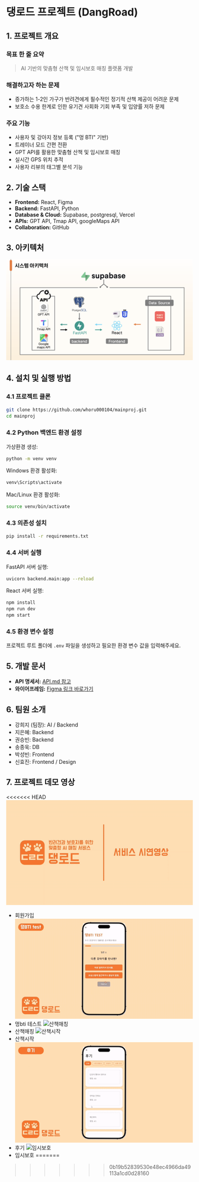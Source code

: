 # 댕로드 프로젝트 (DangRoad)

## 1. 프로젝트 개요

### 목표 한 줄 요약
> AI 기반의 맞춤형 산책 및 임시보호 매칭 플랫폼 개발

### 해결하고자 하는 문제
- 증가하는 1-2인 가구가 반려견에게 필수적인 정기적 산책 제공이 어려운 문제
- 보호소 수용 한계로 인한 유기견 사회화 기회 부족 및 입양률 저하 문제

### 주요 기능
- 사용자 및 강아지 정보 등록 ("멍 BTI" 기반)
- 트레이너 모드 간편 전환
- GPT API를 활용한 맞춤형 산책 및 임시보호 매칭
- 실시간 GPS 위치 추적
- 사용자 리뷰의 태그별 분석 기능

## 2. 기술 스택
- **Frontend:** React, Figma
- **Backend:** FastAPI, Python
- **Database & Cloud:** Supabase, postgresql, Vercel
- **APIs:** GPT API, Tmap API, googleMaps API
- **Collaboration:** GitHub

## 3. 아키텍처
![아키텍처 이미지](assets/flow.png)

## 4. 설치 및 실행 방법

### 4.1 프로젝트 클론
```bash
git clone https://github.com/whoru000104/mainproj.git
cd mainproj
```

### 4.2 Python 백엔드 환경 설정

가상환경 생성:
```bash
python -m venv venv
```

Windows 환경 활성화:
```bash
venv\Scripts\activate
```

Mac/Linux 환경 활성화:
```bash
source venv/bin/activate
```

### 4.3 의존성 설치
```bash
pip install -r requirements.txt
```

### 4.4 서버 실행

FastAPI 서버 실행:
```bash
uvicorn backend.main:app --reload
```

React 서버 실행:
```bash
npm install
npm run dev
npm start
```

### 4.5 환경 변수 설정
프로젝트 루트 폴더에 `.env` 파일을 생성하고 필요한 환경 변수 값을 입력해주세요.

## 5. 개발 문서
- **API 명세서:** [API.md 참고](API.md)
- **와이어프레임:** [Figma 링크 바로가기](https://www.figma.com/design/8EgcgdRGRPWIuWE3sqMH09/main?node-id=0-1&t=1gARL7UlgJ9HgkVq-1)

## 6. 팀원 소개
- 강희지 (팀장): AI / Backend
- 지은혜: Backend
- 권승빈: Backend
- 송종욱: DB
- 박성빈: Frontend
- 신효진: Frontend / Design

## 7. 프로젝트 데모 영상
<<<<<<< HEAD
![인트로-회원가입](assets/1.gif)
- 회원가입
![멍bti 테스트](assets/2.gif)
- 멍bti 테스트
![산책매칭](assets/3.gif)
- 산책매칭
![산책시작](assets/4.gif)
- 산책시작
![후기](assets/5.gif)
- 후기
![임시보호](assets/6.gif)
- 임시보호
=======


>>>>>>> 0b19b52839530e48ec4966da49113a1cd0d28160
